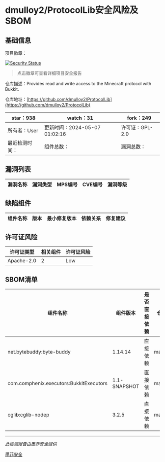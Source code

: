 # dmulloy2/ProtocolLib安全风险及SBOM

## 基础信息

项目徽章：

[![Security Status](https://www.murphysec.com/platform3/v31/badge/1787546094479126528.svg)](https://www.murphysec.com/console/report/1787546088762290176/1787546094479126528)

> 点击徽章可查看详细项目安全报告

仓库描述：Provides read and write access to the Minecraft protocol with Bukkit.

仓库地址：[https://github.com/dmulloy2/ProtocolLib](https://github.com/dmulloy2/ProtocolLib)

| star：938 | watch：31 | fork：249 |
| ----------- | -------------- | ------------ |
| 所有者：User | 更新时间：2024-05-07 01:02:16 | 许可证：GPL-2.0 |
| 最近检测时间： | 组件总数： | 漏洞总数： |




## 漏洞列表

| 漏洞名称 | 漏洞类型 | MPS编号 | CVE编号 | 漏洞等级 |
| ------- | ------ | ------- | ------ | ----- |





## 缺陷组件

| 组件名称 | 版本 | 最小修复版本 | 依赖关系 | 修复建议 |
| -------- | ---- | ------------ | -------- | -------- |





## 许可证风险

| 许可证类型 | 相关组件 | 许可证风险 |
| ---------- | -------- | ---------- |
|Apache-2.0|2|Low|




## SBOM清单

| 组件名称 | 组件版本 | 是否直接依赖 | 仓库 |
| -------- | -------- | ------------ | ---- |
|net.bytebuddy:byte-buddy|1.14.14|直接依赖|maven|
|com.comphenix.executors:BukkitExecutors|1.1-SNAPSHOT|直接依赖|maven|
|cglib:cglib-nodep|3.2.5|直接依赖|maven|


------

*此检测报告由墨菲安全提供*

[墨菲安全](www.murphysec.com)